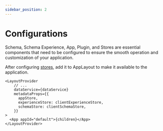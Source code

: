 ```yaml
---
sidebar_position: 2
---
```


# Configurations

Schema, Schema Experience, App, Plugin, and Stores are essential components that need to be configured to ensure the smooth operation and customization of your application.

After configuring [stores](/docs/getting-started/configuration/client/store), add it to AppLayout to make it available to the application.

```tsx title="AppLayout.tsx"
<LayoutProvider
    // ...
    dataService={dataService}
    metadataProps={{
      appStore,
      experienceStore: clientExperienceStore,
      schemaStore: clientSchemaStore,
    }}
>
  <App appId="default">{children}</App>
</LayoutProvider>
```
